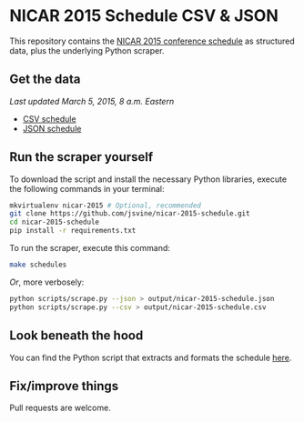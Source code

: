 # NICAR 2015 Schedule CSV & JSON

This repository contains the [NICAR 2015 conference schedule](http://www.ire.org/events-and-training/event/1494/) as structured data, plus the underlying Python scraper.

## Get the data

*Last updated March 5, 2015, 8 a.m.  Eastern*

- [CSV schedule](output/nicar-2015-schedule.csv?raw=true)
- [JSON schedule](output/nicar-2015-schedule.json?raw=true)

## Run the scraper yourself

To download the script and install the necessary Python libraries, execute the following commands in your terminal:

```bash
mkvirtualenv nicar-2015 # Optional, recommended
git clone https://github.com/jsvine/nicar-2015-schedule.git
cd nicar-2015-schedule
pip install -r requirements.txt
```

To run the scraper, execute this command:

```bash
make schedules
```

*Or*, more verbosely:

```bash
python scripts/scrape.py --json > output/nicar-2015-schedule.json
python scripts/scrape.py --csv > output/nicar-2015-schedule.csv
```

## Look beneath the hood

You can find the Python script that extracts and formats the schedule [here](scripts/scrape.py).

## Fix/improve things

Pull requests are welcome.
